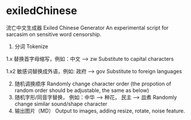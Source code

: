 # exiledChinese
流亡中文生成器 Exiled Chinese Generator
An experimental script for sarcasim on sensitive word censorship.
1. 分词 Tokenize
 
1.x 替换首字母缩写，例如：中文 --> zw 
Substitute to capital characters 
 
1.x2 敏感词替换成外语，例如: 政府 --> gov 
Substitute to foreign languages
 
2. 随机调换顺序
Randomly change character order (the propotion of random order should be adjustable, the same as below)
3. 随机字形/同音字替换， 例如：中华 --> 种花， 民主 --> 皿煮
Randomly change similar sound/shape character
4. 输出图片（MD）
Output to images, adding resize, rotate, noise feature.
